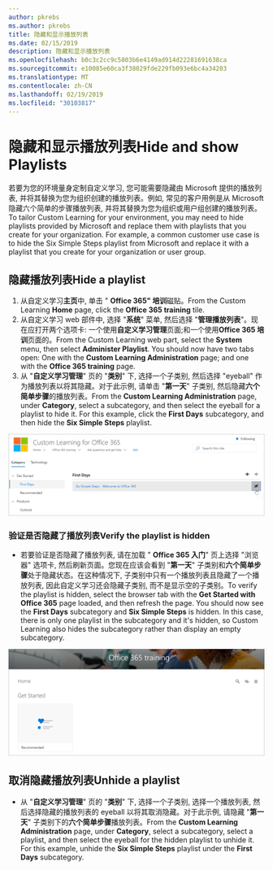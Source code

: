 ```yaml
---
author: pkrebs
ms.author: pkrebs
title: 隐藏和显示播放列表
ms.date: 02/15/2019
description: 隐藏和显示播放列表
ms.openlocfilehash: b0c3c2cc9c5803b6e4149ad914d22281691638ca
ms.sourcegitcommit: e10085e60ca3f38029fde229fb093e6bc4a34203
ms.translationtype: MT
ms.contentlocale: zh-CN
ms.lasthandoff: 02/19/2019
ms.locfileid: "30103817"
---
```

# <a name="hide-and-show-playlists"></a><span data-ttu-id="69a8f-103">隐藏和显示播放列表</span><span class="sxs-lookup"><span data-stu-id="69a8f-103">Hide and show Playlists</span></span>

<span data-ttu-id="69a8f-p101">若要为您的环境量身定制自定义学习, 您可能需要隐藏由 Microsoft 提供的播放列表, 并将其替换为您为组织创建的播放列表。例如, 常见的客户用例是从 Microsoft 隐藏六个简单的步骤播放列表, 并将其替换为您为组织或用户组创建的播放列表。</span><span class="sxs-lookup"><span data-stu-id="69a8f-p101">To tailor Custom Learning for your environment, you may need to hide playlists provided by Microsoft and replace them with playlists that you create for your organization. For example, a common customer use case is to hide the Six Simple Steps playlist from Microsoft and replace it with a playlist that you create for your organization or user group.</span></span> 

## <a name="hide-a-playlist"></a><span data-ttu-id="69a8f-106">隐藏播放列表</span><span class="sxs-lookup"><span data-stu-id="69a8f-106">Hide a playlist</span></span>

1. <span data-ttu-id="69a8f-107">从自定义学习**主页**中, 单击 " **Office 365" 培训**磁贴。</span><span class="sxs-lookup"><span data-stu-id="69a8f-107">From the Custom Learning **Home** page, click the **Office 365 training** tile.</span></span>
2. <span data-ttu-id="69a8f-p102">从自定义学习 web 部件中, 选择 "**系统**" 菜单, 然后选择 "**管理播放列表**"。现在应打开两个选项卡: 一个使用**自定义学习管理**页面;和一个使用**Office 365 培训**页面的。</span><span class="sxs-lookup"><span data-stu-id="69a8f-p102">From the Custom Learning web part, select the **System** menu, then select **Administer Playlist**. You should now have two tabs open: One with the **Custom Learning Administration** page; and one with the **Office 365 training** page.</span></span> 
3. <span data-ttu-id="69a8f-p103">从 "**自定义学习管理**" 页的 "**类别**" 下, 选择一个子类别, 然后选择 "eyeball" 作为播放列表以将其隐藏。对于此示例, 请单击 "**第一天**" 子类别, 然后隐藏**六个简单步骤**的播放列表。</span><span class="sxs-lookup"><span data-stu-id="69a8f-p103">From the **Custom Learning Administration** page, under **Category**, select a subcategory, and then select the eyeball for a playlist to hide it. For this example, click the **First Days** subcategory, and then hide the **Six Simple Steps** playlist.</span></span>  

![cg-hideplaylist](media/cg-hideplaylist.png)

### <a name="verify-the-playlist-is-hidden"></a><span data-ttu-id="69a8f-113">验证是否隐藏了播放列表</span><span class="sxs-lookup"><span data-stu-id="69a8f-113">Verify the playlist is hidden</span></span>
- <span data-ttu-id="69a8f-p104">若要验证是否隐藏了播放列表, 请在加载 " **Office 365 入门**" 页上选择 "浏览器" 选项卡, 然后刷新页面。您现在应该会看到 "**第一天**" 子类别和**六个简单步骤**处于隐藏状态。在这种情况下, 子类别中只有一个播放列表且隐藏了一个播放列表, 因此自定义学习还会隐藏子类别, 而不是显示空的子类别。</span><span class="sxs-lookup"><span data-stu-id="69a8f-p104">To verify the playlist is hidden, select the browser tab with the **Get Started with Office 365** page loaded, and then refresh the page. You should now see the **First Days** subcategory and **Six Simple Steps** is hidden. In this case, there is only one playlist in the subcategory and it's hidden, so Custom Learning also hides the subcategory rather than display an empty subcategory.</span></span> 

![cg-hideplaylistrefresh](media/cg-hideplaylistrefresh.png)

## <a name="unhide-a-playlist"></a><span data-ttu-id="69a8f-118">取消隐藏播放列表</span><span class="sxs-lookup"><span data-stu-id="69a8f-118">Unhide a playlist</span></span>

- <span data-ttu-id="69a8f-p105">从 "**自定义学习管理**" 页的 "**类别**" 下, 选择一个子类别, 选择一个播放列表, 然后选择隐藏的播放列表的 eyeball 以将其取消隐藏。对于此示例, 请隐藏 "**第一天**" 子类别下的**六个简单步骤**播放列表。</span><span class="sxs-lookup"><span data-stu-id="69a8f-p105">From the **Custom Learning Administration** page, under **Category**, select a subcategory, select a playlist, and then select the eyeball for the hidden playlist to unhide it. For this example, unhide the **Six Simple Steps** playlist under the **First Days** subcategory.</span></span>  

